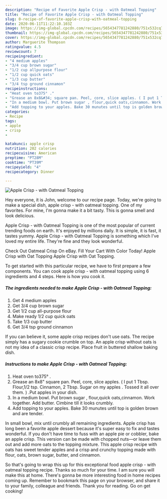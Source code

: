 ```yaml
---
description: "Recipe of Favorite Apple Crisp - with Oatmeal Topping"
title: "Recipe of Favorite Apple Crisp - with Oatmeal Topping"
slug: 0-recipe-of-favorite-apple-crisp-with-oatmeal-topping
date: 2020-06-11T11:22:10.103Z
image: https://img-global.cpcdn.com/recipes/5654347781242880/751x532cq70/apple-crisp-with-oatmeal-topping-recipe-main-photo.jpg
thumbnail: https://img-global.cpcdn.com/recipes/5654347781242880/751x532cq70/apple-crisp-with-oatmeal-topping-recipe-main-photo.jpg
cover: https://img-global.cpcdn.com/recipes/5654347781242880/751x532cq70/apple-crisp-with-oatmeal-topping-recipe-main-photo.jpg
author: Marguerite Thompson
ratingvalue: 4.5
reviewcount: 7
recipeingredient:
- "4 medium apples"
- "3/4 cup brown sugar"
- "1/2 cup allpurpose flour"
- "1/2 cup quick oats"
- "1/3 cup butter"
- "3/4 tsp ground cinnamon"
recipeinstructions:
- "Heat oven to375° ."
- "Grease an 8x8&#34; square pan. Peel, core, slice apples. ( I put 1 Tbsp. Flour,1/2 tsp. Cinnamon, 2 Tbsp. Sugar on my apples . Tossed it all over them. ) .Put apples in your dish."
- "In a medium bowl. Put brown sugar , flour,quick oats,cinnamon. Work together. Add butter. Cimbine till it looks crumbly."
- "Add topping to your apples. Bake 30 munutes until top is golden brown and are tender."
categories:
- Recipe
tags:
- apple
- crisp
- 

katakunci: apple crisp  
nutrition: 202 calories
recipecuisine: American
preptime: "PT28M"
cooktime: "PT39M"
recipeyield: "4"
recipecategory: Dinner

---
```



![Apple Crisp - with Oatmeal Topping](https://img-global.cpcdn.com/recipes/5654347781242880/751x532cq70/apple-crisp-with-oatmeal-topping-recipe-main-photo.jpg)

Hey everyone, it is John, welcome to our recipe page. Today, we're going to make a special dish, apple crisp - with oatmeal topping. One of my favorites. For mine, I'm gonna make it a bit tasty. This is gonna smell and look delicious.

Apple Crisp - with Oatmeal Topping is one of the most popular of current trending foods on earth. It's enjoyed by millions daily. It is simple, it is fast, it tastes yummy. Apple Crisp - with Oatmeal Topping is something which I've loved my entire life. They're fine and they look wonderful.

Check Out Oatmeal Crisp On eBay. Fill Your Cart With Color Today! Apple Crisp with Oat Topping Apple Crisp with Oat Topping.


To get started with this particular recipe, we have to first prepare a few components. You can cook apple crisp - with oatmeal topping using 6 ingredients and 4 steps. Here is how you cook it.

##### The ingredients needed to make Apple Crisp - with Oatmeal Topping:

1. Get 4 medium apples
1. Get 3/4 cup brown sugar
1. Get 1/2 cup all-purpose flour
1. Make ready 1/2 cup quick oats
1. Take 1/3 cup butter
1. Get 3/4 tsp ground cinnamon


If you can believe it, some apple crisp recipes don&#39;t use oats. The recipe simply has a sugary cookie crumble on top. An apple crisp without oats is not my idea of a classic crisp recipe. Place fruit in buttered shallow baking dish. 

##### Instructions to make Apple Crisp - with Oatmeal Topping:

1. Heat oven to375° .
1. Grease an 8x8&#34; square pan. Peel, core, slice apples. ( I put 1 Tbsp. Flour,1/2 tsp. Cinnamon, 2 Tbsp. Sugar on my apples . Tossed it all over them. ) .Put apples in your dish.
1. In a medium bowl. Put brown sugar , flour,quick oats,cinnamon. Work together. Add butter. Cimbine till it looks crumbly.
1. Add topping to your apples. Bake 30 munutes until top is golden brown and are tender.


In small bowl, mix until crumbly all remaining ingredients. Apple crisp has long been a favorite apple dessert because it&#39;s super easy to fix and tastes wonderful. If you don&#39;t have time to fuss with an apple pie or cobbler, bake an apple crisp. This version can be made with chopped nuts—or leave them out and add more oats to the topping mixture. This apple crisp recipe with oats has sweet tender apples and a crisp and crunchy topping made with flour, oats, brown sugar, butter, and cinnamon. 

So that's going to wrap this up for this exceptional food apple crisp - with oatmeal topping recipe. Thanks so much for your time. I am sure you will make this at home. There's gonna be more interesting food in home recipes coming up. Remember to bookmark this page on your browser, and share it to your family, colleague and friends. Thank you for reading. Go on get cooking!
